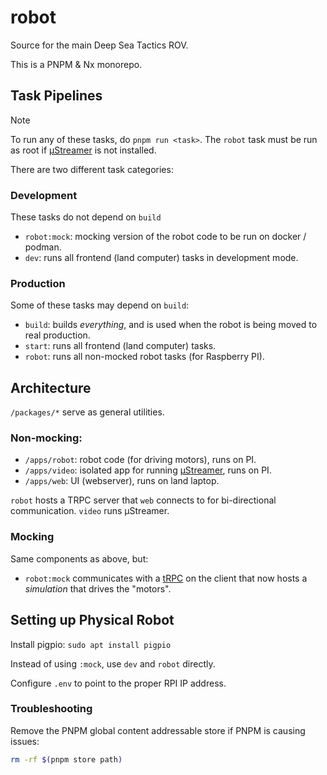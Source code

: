 # robot

Source for the main Deep Sea Tactics ROV.

This is a PNPM & Nx monorepo.

## Task Pipelines

> [!NOTE]
> To run any of these tasks, do `pnpm run <task>`. The `robot` task must be run as root if [µStreamer](https://github.com/pikvm/ustreamer) is not installed.

There are two different task categories:

### Development

These tasks do not depend on `build`

- `robot:mock`: mocking version of the robot code to be run on docker / podman.
- `dev`: runs all frontend (land computer) tasks in development mode.

### Production

Some of these tasks may depend on `build`:

- `build`: builds _everything_, and is used when the robot is being moved to real production.
- `start`: runs all frontend (land computer) tasks.
- `robot`: runs all non-mocked robot tasks (for Raspberry PI).

## Architecture

`/packages/*` serve as general utilities.

### Non-mocking:

- `/apps/robot`: robot code (for driving motors), runs on PI.
- `/apps/video`: isolated app for running [µStreamer](https://github.com/pikvm/ustreamer), runs on PI.
- `/apps/web`: UI (webserver), runs on land laptop.

`robot` hosts a TRPC server that `web` connects to for bi-directional communication. `video` runs µStreamer.

### Mocking

Same components as above, but:

- `robot:mock` communicates with a [tRPC](https://trpc.io/) on the client that now hosts a _simulation_ that drives the "motors".

## Setting up Physical Robot

Install pigpio: `sudo apt install pigpio`

Instead of using `:mock`, use `dev` and `robot` directly.

Configure `.env` to point to the proper RPI IP address.

### Troubleshooting

Remove the PNPM global content addressable store if PNPM is causing issues:

```sh
rm -rf $(pnpm store path)
```
